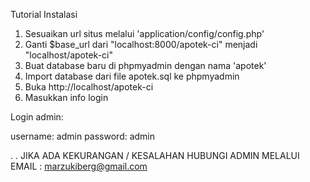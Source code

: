 Tutorial Instalasi

1. Sesuaikan url situs melalui 'application/config/config.php'
2. Ganti $base_url dari "localhost:8000/apotek-ci" menjadi "localhost/apotek-ci"
3. Buat database baru di phpmyadmin dengan nama 'apotek'
4. Import database dari file apotek.sql ke phpmyadmin
5. Buka http://localhost/apotek-ci
6. Masukkan info login

Login admin:

username: admin
password: admin

.
.
JIKA ADA KEKURANGAN / KESALAHAN HUBUNGI ADMIN MELALUI EMAIL : marzukiberg@gmail.com
